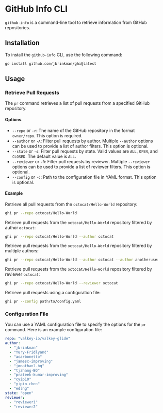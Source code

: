 # GitHub Info CLI

`github-info` is a command-line tool to retrieve information from GitHub repositories.

## Installation

To install the `github-info` CLI, use the following command:

```sh
go install github.com/jbrinkman/ghi@latest
```

## Usage

### Retrieve Pull Requests

The `pr` command retrieves a list of pull requests from a specified GitHub repository.

#### Options

- `--repo` or `-r`: The name of the GitHub repository in the format `owner/repo`. This option is required.
- `--author` or `-A`: Filter pull requests by author. Multiple `--author` options can be used to provide a list of author filters. This option is optional.
- `--state` or `-s`: Filter pull requests by state. Valid values are `ALL`, `OPEN`, and `CLOSED`. The default value is `ALL`.
- `--reviewer` or `-R`: Filter pull requests by reviewer. Multiple `--reviewer` options can be used to provide a list of reviewer filters. This option is optional.
- `--config` or `-c`: Path to the configuration file in YAML format. This option is optional.

#### Example

Retrieve all pull requests from the `octocat/Hello-World` repository:

```sh
ghi pr --repo octocat/Hello-World
```

Retrieve pull requests from the `octocat/Hello-World` repository filtered by author `octocat`:

```sh
ghi pr --repo octocat/Hello-World --author octocat
```

Retrieve pull requests from the `octocat/Hello-World` repository filtered by multiple authors:

```sh
ghi pr --repo octocat/Hello-World --author octocat --author anotheruser
```

Retrieve pull requests from the `octocat/Hello-World` repository filtered by reviewer `octocat`:

```sh
ghi pr --repo octocat/Hello-World --reviewer octocat
```

Retrieve pull requests using a configuration file:

```sh
ghi pr --config path/to/config.yaml
```

### Configuration File

You can use a YAML configuration file to specify the options for the `pr` command. Here is an example configuration file:

```yaml
repo: "valkey-io/valkey-glide"
author:
  - "jbrinkman"
  - "Yury-Fridlyand"
  - "acarbonetto"
  - "jamesx-improving"
  - "jonathanl-bq"
  - "tjzhang-BQ"
  - "prateek-kumar-improving"
  - "cyip10"
  - "yipin-chen"
  - "edlng"
state: "open"
reviewer:
  - "reviewer1"
  - "reviewer2"
```
